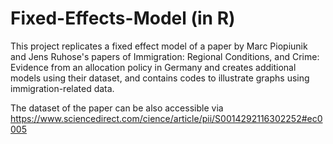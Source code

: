 # Fixed-Effects-Model (in R)

This project replicates a fixed effect model of a paper by Marc Piopiunik and Jens Ruhose's papers of Immigration: Regional Conditions, and Crime: Evidence from an allocation policy in Germany and creates additional models using their dataset, and contains codes to illustrate graphs using immigration-related data.

The dataset of the paper can be also accessible via https://www.sciencedirect.com/cience/article/pii/S0014292116302252#ec0005
